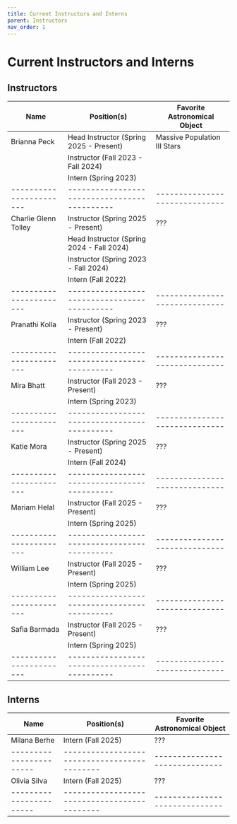 ```yaml
---
title: Current Instructors and Interns
parent: Instructors
nav_order: 1
---
```


# Current Instructors and Interns

## Instructors

| Name                  | Position(s)                                | Favorite Astronomical Object |
|-----------------------|--------------------------------------------|------------------------------|
| Brianna Peck          | Head Instructor (Spring 2025 - Present)    | Massive Population III Stars | 
|                       | Instructor (Fall 2023 - Fall 2024)         |                              |
|                       | Intern (Spring 2023)                       |                              |
|-----------------------|--------------------------------------------|------------------------------|
| Charlie Glenn Tolley  | Instructor (Spring 2025 - Present)         | ???                          |
|                       | Head Instructor (Spring 2024 - Fall 2024)  |                              |
|                       | Instructor (Spring 2023 - Fall 2024)       |                              |
|                       | Intern (Fall 2022)                         |                              |
|-----------------------|--------------------------------------------|------------------------------|
| Pranathi Kolla        | Instructor (Spring 2023 - Present)         | ???                          |
|                       | Intern (Fall 2022)                         |                              |
|-----------------------|--------------------------------------------|------------------------------|
| Mira Bhatt            | Instructor (Fall 2023 - Present)           | ???                          |
|                       | Intern (Spring 2023)                       |                              |
|-----------------------|--------------------------------------------|------------------------------|
| Katie Mora            | Instructor (Spring 2025 - Present)         | ???                          |
|                       | Intern (Fall 2024)                         |                              |
|-----------------------|--------------------------------------------|------------------------------|
| Mariam Helal          | Instructor (Fall 2025 - Present)           | ???                          |
|                       | Intern (Spring 2025)                       |                              |
|-----------------------|--------------------------------------------|------------------------------|
| William Lee           | Instructor (Fall 2025 - Present)           | ???                          |
|                       | Intern (Spring 2025)                       |                              |
|-----------------------|--------------------------------------------|------------------------------|
| Safia Barmada         | Instructor (Fall 2025 - Present)           | ???                          |
|                       | Intern (Spring 2025)                       |                              |
|-----------------------|--------------------------------------------|------------------------------|


## Interns

| Name                  | Position(s)                                | Favorite Astronomical Object |
|-----------------------|--------------------------------------------|------------------------------|
| Milana Berhe          | Intern (Fall 2025)                         | ???                          |
|-----------------------|--------------------------------------------|------------------------------|
| Olivia Silva          | Intern (Fall 2025)                         | ???                          |
|-----------------------|--------------------------------------------|------------------------------|